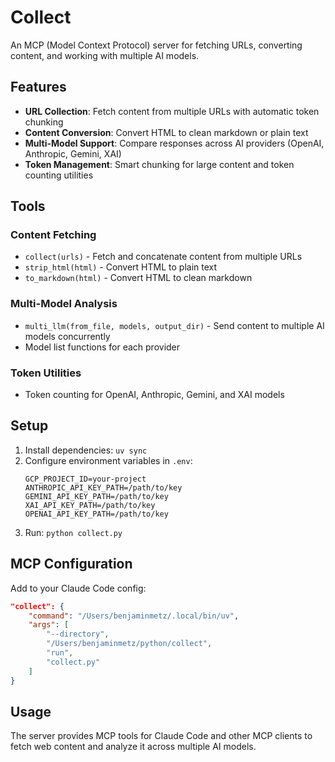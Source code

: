 # Collect

An MCP (Model Context Protocol) server for fetching URLs, converting content, and working with multiple AI models.

## Features

- **URL Collection**: Fetch content from multiple URLs with automatic token chunking
- **Content Conversion**: Convert HTML to clean markdown or plain text
- **Multi-Model Support**: Compare responses across AI providers (OpenAI, Anthropic, Gemini, XAI)
- **Token Management**: Smart chunking for large content and token counting utilities

## Tools

### Content Fetching
- `collect(urls)` - Fetch and concatenate content from multiple URLs
- `strip_html(html)` - Convert HTML to plain text
- `to_markdown(html)` - Convert HTML to clean markdown

### Multi-Model Analysis
- `multi_llm(from_file, models, output_dir)` - Send content to multiple AI models concurrently
- Model list functions for each provider

### Token Utilities
- Token counting for OpenAI, Anthropic, Gemini, and XAI models

## Setup

1. Install dependencies: `uv sync`
2. Configure environment variables in `.env`:
   ```
   GCP_PROJECT_ID=your-project
   ANTHROPIC_API_KEY_PATH=/path/to/key
   GEMINI_API_KEY_PATH=/path/to/key
   XAI_API_KEY_PATH=/path/to/key
   OPENAI_API_KEY_PATH=/path/to/key
   ```
3. Run: `python collect.py`

## MCP Configuration

Add to your Claude Code config:
```json
"collect": {
    "command": "/Users/benjaminmetz/.local/bin/uv",
    "args": [
        "--directory",
        "/Users/benjaminmetz/python/collect",
        "run",
        "collect.py"
    ]
}
```

## Usage

The server provides MCP tools for Claude Code and other MCP clients to fetch web content and analyze it across multiple AI models.
